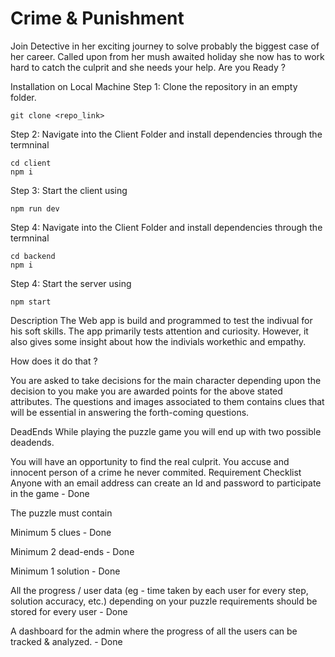 # Crime & Punishment
Join Detective in her exciting journey to solve probably the biggest case of her career. Called upon from her mush awaited holiday she now has to work hard to catch the culprit and she needs your help. Are you Ready ?

Installation on Local Machine
Step 1: Clone the repository in an empty folder.

    git clone <repo_link>
Step 2: Navigate into the Client Folder and install dependencies through the termninal

    cd client
    npm i
Step 3: Start the client using

    npm run dev
Step 4: Navigate into the Client Folder and install dependencies through the termninal

    cd backend
    npm i
Step 4: Start the server using

    npm start
Description
The Web app is build and programmed to test the indivual for his soft skills. The app primarily tests attention and curiosity. However, it also gives some insight about how the indivials workethic and empathy.

How does it do that ?

You are asked to take decisions for the main character depending upon the decision to you make you are awarded points for the above stated attributes. The questions and images associated to them contains clues that will be essential in answering the forth-coming questions.

DeadEnds
While playing the puzzle game you will end up with two possible deadends.

You will have an opportunity to find the real culprit.
You accuse and innocent person of a crime he never commited.
Requirement Checklist
Anyone with an email address can create an Id and password to participate in the game - Done

The puzzle must contain

Minimum 5 clues - Done

Minimum 2 dead-ends - Done

Minimum 1 solution - Done

All the progress / user data (eg - time taken by each user for every step, solution accuracy, etc.) depending on your puzzle requirements should be stored for every user - Done

A dashboard for the admin where the progress of all the users can be tracked & analyzed. - Done
